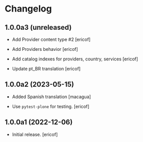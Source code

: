 # Changelog

1.0.0a3 (unreleased)
--------------------

- Add Provider content type #2 [ericof]

- Add Providers behavior [ericof]

- Add catalog indexes for providers, country, services [ericof]

- Update pt_BR translation [ericof]


## 1.0.0a2 (2023-05-15)

- Added Spanish translation [macagua]

- Use `pytest-plone` for testing.
  [ericof]


## 1.0.0a1 (2022-12-06)

- Initial release. [ericof]
